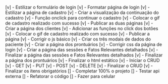 [v] - Estilizar o formulário de login
[v] - Formatar página de login
[v] - Estilizar a página de cadastro
[v] - Criar a visualização da continuação do cadastro
[v] - Função onclick para continuar o cadastro
[v] - Colocar o gif de cadastro realizado com sucesso
[v] - Publicar as duas páginas
[v] - Criar a página dos clientes
[v] - Adicionar as funções no click dos botões
[v] - Colocar o gif de cadastro realizado com sucesso
[v] - Publicar a página
[v] - Corrigir o js básico
[v] - Criar os três modais de dados do paciente
[v] - Criar a página dos prontuários
[v] - Corrigir css da página de login
[v] - Criar a página das sessões e Fatos Relevantes detalhados
[v] - Finalizar a página das sessões e Fatos Relevantes detalhados
[v] - Finalizar a página dos prontuários
[v] - Finalizar o html estático
[v] - Iniciar o CRUD
[v] - GET
[v] - PUT
[v] - POST
[v] - DELETE
[v] - Finalizar o CRUD
[v] - Finalizar os ítens obrigatórios
[] - Completar 100% o projeto
[] - Testar api externa
[] - Refatorar o código
[] - Fazer para celular